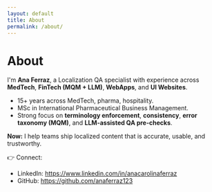 ```yaml
---
layout: default
title: About
permalink: /about/
---
```


# About

I'm **Ana Ferraz**, a Localization QA specialist with experience across **MedTech**, **FinTech (MQM + LLM)**, **WebApps**, and **UI Websites**.

- 15+ years across MedTech, pharma, hospitality.
- MSc in International Pharmaceutical Business Management.
- Strong focus on **terminology enforcement**, **consistency**, **error taxonomy (MQM)**, and **LLM-assisted QA pre-checks**.

**Now:** I help teams ship localized content that is accurate, usable, and trustworthy.

👉 Connect:  
- LinkedIn: <https://www.linkedin.com/in/anacarolinaferraz>  
- GitHub: <https://github.com/anaferraz123>

